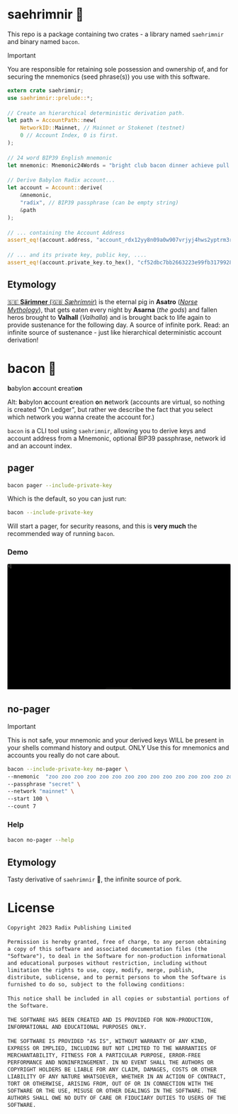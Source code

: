 # saehrimnir 🐖

This repo is a package containing two crates - a library named `saehrimnir` and binary named `bacon`.

> [!IMPORTANT]  
> You are responsible for retaining sole possession and ownership of, and for securing
> the mnemonics (seed phrase(s)) you use with this software.

```rust
extern crate saehrimnir;
use saehrimnir::prelude::*;

// Create an hierarchical deterministic derivation path.
let path = AccountPath::new(
	NetworkID::Mainnet, // Mainnet or Stokenet (testnet)
	0 // Account Index, 0 is first.
);

// 24 word BIP39 English mnemonic
let mnemonic: Mnemonic24Words = "bright club bacon dinner achieve pull grid save ramp cereal blush woman humble limb repeat video sudden possible story mask neutral prize goose mandate".parse().unwrap();

// Derive Babylon Radix account...
let account = Account::derive(
	&mnemonic, 
	"radix", // BIP39 passphrase (can be empty string)
	&path
);

// ... containing the Account Address
assert_eq!(account.address, "account_rdx12yy8n09a0w907vrjyj4hws2yptrm3rdjv84l9sr24e3w7pk7nuxst8");

// ... and its private key, public key, ....
assert_eq!(account.private_key.to_hex(), "cf52dbc7bb2663223e99fb31799281b813b939440a372d0aa92eb5f5b8516003");
```

## Etymology
[🇸🇪 **Särimner** (🇬🇧 _Sæhrímnir_)](https://en.wikipedia.org/wiki/S%C3%A6hr%C3%ADmnir) is the eternal pig in **Asatro** ([_Norse Mythology_](https://en.wikipedia.org/wiki/Norse_mythology)), that gets eaten every night by **Asarna** (_the gods_) and fallen heros brought to **Valhall** (_Valhalla_) and is brought back to life again to provide sustenance for the following day. A source of infinite pork. Read: an infinite source of sustenance - just like hierarchical deterministic account derivation!

# bacon 🥓

**b**abylon **a**ccount **c**reati**on**

Alt: **b**abylon **a**ccount **c**reation **o**n **n**etwork 
(accounts are virtual, so nothing is created "On Ledger", but rather we describe the fact that you select which network you wanna create the account for.)

`bacon` is a CLI tool using `saehrimnir`, allowing you to derive keys and account address from a Mnemonic, optional BIP39 passphrase, network id and an account index.

## pager

```sh
bacon pager --include-private-key
```

Which is the default, so you can just run:

```sh
bacon --include-private-key
```

Will start a pager, for security reasons, and this is **very much** the recommended way of running `bacon`.

### Demo
![demo_pager](./.github/readme_assets/bacon_pager.gif)

## no-pager

> [!IMPORTANT]  
> This is not safe, your mnemonic and your derived keys WILL be present in your shells command history and output.
> ONLY Use this for mnemonics and accounts you really do not care about.

```sh
bacon --include-private-key no-pager \
--mnemonic  "zoo zoo zoo zoo zoo zoo zoo zoo zoo zoo zoo zoo zoo zoo zoo zoo zoo zoo zoo zoo zoo zoo zoo vote" \
--passphrase "secret" \
--network "mainnet" \
--start 100 \
--count 7
```

### Help

```sh
bacon no-pager --help
```

## Etymology
Tasty derivative of `saehrimnir` 🐖, the infinite source of pork.

# License

```
Copyright 2023 Radix Publishing Limited

Permission is hereby granted, free of charge, to any person obtaining a copy of this software and associated documentation files (the "Software"), to deal in the Software for non-production informational and educational purposes without restriction, including without limitation the rights to use, copy, modify, merge, publish, distribute, sublicense, and to permit persons to whom the Software is furnished to do so, subject to the following conditions:

This notice shall be included in all copies or substantial portions of the Software.

THE SOFTWARE HAS BEEN CREATED AND IS PROVIDED FOR NON-PRODUCTION, INFORMATIONAL AND EDUCATIONAL PURPOSES ONLY. 

THE SOFTWARE IS PROVIDED "AS IS", WITHOUT WARRANTY OF ANY KIND, EXPRESS OR IMPLIED, INCLUDING BUT NOT LIMITED TO THE WARRANTIES OF MERCHANTABILITY, FITNESS FOR A PARTICULAR PURPOSE, ERROR-FREE PERFORMANCE AND NONINFRINGEMENT. IN NO EVENT SHALL THE AUTHORS OR COPYRIGHT HOLDERS BE LIABLE FOR ANY CLAIM, DAMAGES, COSTS OR OTHER LIABILITY OF ANY NATURE WHATSOEVER, WHETHER IN AN ACTION OF CONTRACT, TORT OR OTHERWISE, ARISING FROM, OUT OF OR IN CONNECTION WITH THE SOFTWARE OR THE USE, MISUSE OR OTHER DEALINGS IN THE SOFTWARE. THE AUTHORS SHALL OWE NO DUTY OF CARE OR FIDUCIARY DUTIES TO USERS OF THE SOFTWARE. 
```
